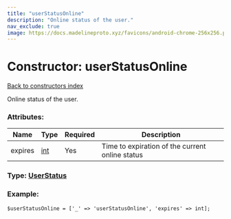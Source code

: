```yaml
---
title: "userStatusOnline"
description: "Online status of the user."
nav_exclude: true
image: https://docs.madelineproto.xyz/favicons/android-chrome-256x256.png
---
```

# Constructor: userStatusOnline  
[Back to constructors index](/API_docs/constructors/index.html)



Online status of the user.

### Attributes:

| Name     |    Type       | Required | Description |
|----------|---------------|----------|-------------|
|expires|[int](/API_docs/types/int.html) | Yes|Time to expiration of the current online status|



### Type: [UserStatus](/API_docs/types/UserStatus.html)


### Example:

```
$userStatusOnline = ['_' => 'userStatusOnline', 'expires' => int];
```  
